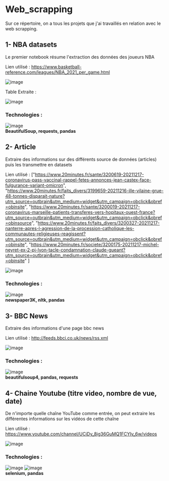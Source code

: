 # Web_scrapping


Sur ce répertoire, on a tous les projets que j'ai travaillés en relation avec le web scrapping.


## 1-  NBA datasets

Le premier notebook résume l'extraction des données des joueurs NBA 


Lien utilisé  : https://www.basketball-reference.com/leagues/NBA_2021_per_game.html

![image](https://user-images.githubusercontent.com/74151613/151842218-28207384-3931-4a36-8e1f-f9eade57124c.png)

Table Extraite : 

![image](https://user-images.githubusercontent.com/74151613/151842340-7e2ee0f8-2ec6-4e55-993f-90812434c106.png)

### Technologies : 
![image](https://user-images.githubusercontent.com/74151613/151844393-0a0778c6-6f70-4237-a8e4-107fff5281e2.png)
<br/>
<strong>BeautifulSoup, requests, pandas</strong>


## 2-  Article 

Extraire des informations sur des différents source de données (articles) puis les transmettre en datasets 

Lien utilisé  : ["https://www.20minutes.fr/sante/3200619-20211217-coronavirus-pass-vaccinal-rappel-fetes-annonces-jean-castex-face-fulgurance-variant-omicron",
        "https://www.20minutes.fr/faits_divers/3199659-20211216-ille-vilaine-grue-48-tonnes-disparait-nature?utm_source=outbrain&utm_medium=widget&utm_campaign=obclick&obref=obinsite",
        "https://www.20minutes.fr/sante/3200019-20211217-coronavirus-marseille-patients-transferes-vers-hopitaux-ouest-france?utm_source=outbrain&utm_medium=widget&utm_campaign=obclick&obref=obinsource",
        "https://www.20minutes.fr/faits_divers/3200327-20211217-nanterre-apres-l-agression-de-la-procession-catholique-les-communautes-religieuses-reagissent?utm_source=outbrain&utm_medium=widget&utm_campaign=obclick&obref=obinsite",
        "https://www.20minutes.fr/societe/3200175-20211217-michel-neyret-ex-2-pj-lyon-tacle-condamnation-claude-gueant?utm_source=outbrain&utm_medium=widget&utm_campaign=obclick&obref=obinsite"
        ]
        
 ![image](https://user-images.githubusercontent.com/74151613/151843249-f59e685b-265c-44ff-9980-2165fcdad07d.png)


### Technologies : 
![image](https://user-images.githubusercontent.com/74151613/151844393-0a0778c6-6f70-4237-a8e4-107fff5281e2.png)
<br/>
<strong>newspaper3K, nltk, pandas</strong>

## 3-  BBC News 

Extraire des informations d'une page bbc news 

Lien utilisé  : http://feeds.bbci.co.uk/news/rss.xml

![image](https://user-images.githubusercontent.com/74151613/151844839-05c85bd9-099e-47e1-830d-59d7000263d3.png)

### Technologies : 
![image](https://user-images.githubusercontent.com/74151613/151844393-0a0778c6-6f70-4237-a8e4-107fff5281e2.png)
<br/>
<strong>beautifulsoup4, pandas, requests</strong>

## 4-  Chaine Youtube (titre video, nombre de vue, date)

De n'importe quelle chaîne YouTube comme entrée, on peut extraire les différentes informations sur les vidéos de cette chaîne 

Lien utilisé  : https://www.youtube.com/channel/UCiDy_8ig36GuMQ1FCYIv_6w/videos

![image](https://user-images.githubusercontent.com/74151613/151845598-55375de4-9559-49ca-9a84-6dc92e3b1ce4.png)

### Technologies : 
![image](https://user-images.githubusercontent.com/74151613/151844393-0a0778c6-6f70-4237-a8e4-107fff5281e2.png)
![image](https://user-images.githubusercontent.com/74151613/151846021-878c9c84-bf39-4bd4-aa18-f7d739e47558.png)
<br/>
<strong>selenium, pandas</strong>
 
 
